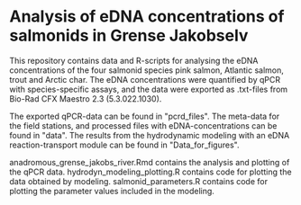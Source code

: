 # Analysis of eDNA concentrations of salmonids in Grense Jakobselv
This repository contains data and R-scripts for analysing the eDNA concentrations of the four salmonid species pink salmon, Atlantic salmon, trout and Arctic char.
The eDNA concentrations were quantified by qPCR with species-specific assays, and the data were exported as .txt-files from Bio-Rad CFX Maestro 2.3 (5.3.022.1030).

The exported qPCR-data can be found in "pcrd_files".
The meta-data for the field stations, and processed files with eDNA-concentrations can be found in "data".
The results from the hydrodynamic modeling with an eDNA reaction-transport module can be found in "Data_for_figures".

anadromous_grense_jakobs_river.Rmd contains the analysis and plotting of the qPCR data.
hydrodyn_modeling_plotting.R contains code for plotting the data obtained by modeling.
salmonid_parameters.R contains code for plotting the parameter values included in the modeling.
